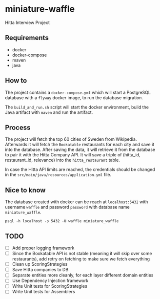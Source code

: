 # miniature-waffle
Hitta Interview Project



## Requirements

* docker
* docker-compose
* maven
* java

## How to

The project contains a `docker-compose.yml` which will start a PostgreSQL database with a `flyway` docker image, to run the database migration.

The `build_and_run.sh` script will start the docker environment, build the Java artifact with `maven` and run the artifact.

## Process

The project will fetch the top 60 cities of Sweden from Wikipedia. Afterwards it will fetch the `Bookatable` restaurants for each city and save it into the database. After saving the data, it will retrieve it from the database to pair it with the Hitta Company API. It will save a triple of (hitta_id, restaurant_id, relevance) into the `hitta_restaurant` table. 

In case the Hitta API limits are reached, the credentials should be changed in the `src/main/java/resources/application.yml` file.

## Nice to know

The database created with docker can be reach at `localhost:5432` with username `waffle` and password `password` with database name `miniature_waffle`.

`psql -h localhost -p 5432 -U waffle miniature_waffle`

## TODO

- [ ] Add proper logging framework
- [ ] Since the Bookatable API is not stable (meaning it will skip over some restaurants), add retry on fetching to make sure we fetch everything
- [ ] Clean up ScoringStrategies
- [ ] Save Hitta companies to DB
- [ ] Separate entities more cleanly, for each layer different domain entities
- [ ] Use Dependency Injection framework
- [ ] Write Unit tests for ScoringStrategies
- [ ] Write Unit tests for Assemblers